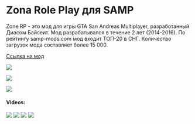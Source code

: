 # Zona Role Play для SAMP

Zone RP - это мод для игры GTA San Andreas Multiplayer, разработанный Диасом Байсеит. Мод разрабатывался в течение 2 лет (2014-2016). По рейтингу samp-mods.com мод входит ТОП-20 в СНГ. Количество загрузок мода составляет более 15 000.

[Ссылка на мод](https://samp-mods.com/files/file10820.html)

![](https://samp-mods.com/uploads/download/gamemodes_samp/thumbs/1474445757_1474398265_sa-mp-020.png)

![](https://samp-mods.com/uploads/download/posts/2016-09/1474397818_sa-mp-021.png)

![](https://samp-mods.com/uploads/download/posts/2016-09/1474397816_sa-mp-022.png)

#### Videos:

[![](http://img.youtube.com/vi/F1XRENSwEmk/0.jpg)](https://www.youtube.com/watch?v=F1XRENSwEmk)
[![](http://img.youtube.com/vi/8VICu5WragE/0.jpg)](https://www.youtube.com/watch?v=8VICu5WragE)
[![](http://img.youtube.com/vi/ky4r_KuYuwY/0.jpg)](https://www.youtube.com/watch?v=ky4r_KuYuwY)
[![](http://img.youtube.com/vi/x-nlj8YwPDQ/0.jpg)](https://www.youtube.com/watch?v=x-nlj8YwPDQ)
